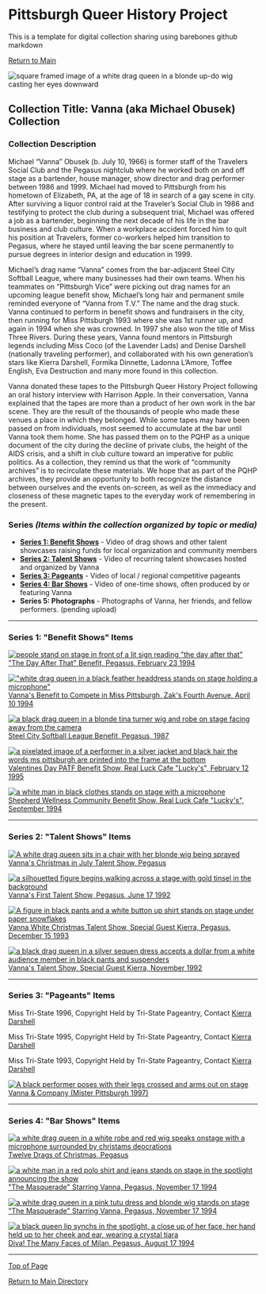 # Pittsburgh Queer History Project
This is a template for digital collection sharing using barebones github markdown

[Return to Main](https://github.com/happle-happle/pqhp-digital-archive/tree/main)


![square framed image of a white drag queen in a blonde up-do wig casting her eyes downward](/collections/Vanna-Collection/image-files/vannasquare.png)
## Collection Title: Vanna (aka Michael Obusek) Collection
### Collection Description
Michael “Vanna” Obusek (b. July 10, 1966) is former staff of the Travelers Social Club and the Pegasus nightclub where he worked both on and off stage as a bartender, house manager, show director and drag performer between 1986 and 1999. Michael had moved to Pittsburgh from his hometown of Elizabeth, PA, at the age of 18 in search of a gay scene in city. After surviving a liquor control raid at the Traveler’s Social Club in 1986 and testifying to protect the club during a subsequent trial, Michael was offered a job as a bartender, beginning the next decade of his life in the bar business and club culture. When a workplace accident forced him to quit his position at Travelers, former co-workers helped him transition to Pegasus, where he stayed until leaving the bar scene permanently to pursue degrees in interior design and education in 1999.

Michael’s drag name “Vanna” comes from the bar-adjacent Steel City Softball League, where many businesses had their own teams. When his teammates on “Pittsburgh Vice” were picking out drag names for an upcoming league benefit show, Michael’s long hair and permanent smile reminded everyone of “Vanna from T.V.” The name and the drag stuck. Vanna continued to perform in benefit shows and fundraisers in the city, then running for Miss Pittsburgh 1993 where she was 1st runner up, and again in 1994 when she was crowned. In 1997 she also won the title of Miss Three Rivers. During these years, Vanna found mentors in Pittsburgh legends including Miss Coco (of the Lavender Lads) and Denise Darshell (nationally traveling performer), and collaborated with his own generation’s stars like Kierra Darshell, Formika Dinnette, Ladonna L’Amore, Toffee English, Eva Destruction and many more found in this collection.

Vanna donated these tapes to the Pittsburgh Queer History Project following an oral history interview with Harrison Apple. In their conversation, Vanna explained that the tapes are more than a product of her own work in the bar scene. They are the result of the thousands of people who made these venues a place in which they belonged. While some tapes may have been passed on from individuals, most seemed to accumulate at the bar until Vanna took them home. She has passed them on to the PQHP as a unique document of the city during the decline of private clubs, the height of the AIDS crisis, and a shift in club culture toward an imperative for public politics. As a collection, they remind us that the work of “community archives” is to recirculate these materials. We hope that as part of the PQHP archives, they provide an opportunity to both recognize the distance between ourselves and the events on-screen, as well as the immediacy and closeness of these magnetic tapes to the everyday work of remembering in the present.

### Series *(Items within the collection organized by topic or media)*
- [**Series 1: Benefit Shows**](#series-1-benefit-shows-items) - Video of drag shows and other talent showcases raising funds for local organization and community members
- [**Series 2: Talent Shows**](#series-2-talent-shows-items) - Video of recurring talent showcases hosted and organized by Vanna
- [**Series 3: Pageants**](#series-3-pageants-items) - Video of local / regional competitive pageants
- [**Series 4: Bar Shows**](#series-4-bar-shows-items) - Video of one-time shows, often produced by or featuring Vanna
- **Series 5: Photographs** - Photographs of Vanna, her friends, and fellow performers. (pending upload)

---
### Series 1: "Benefit Shows" Items
[![people stand on stage in front of a lit sign reading "the day after that"](/collections/Vanna-Collection/image-files/dayafterthatthumb.png)](https://vimeo.com/267347075)
["The Day After That" Benefit, Pegasus, February 23 1994](https://vimeo.com/267347075)

[!["white drag queen in a black feather headdress stands on stage holding a microphone"](/collections/Vanna-Collection//image-files/vannabenefitmspghthumb.png)](https://vimeo.com/268451159?share=copy)
[Vanna's Benefit to Compete in Miss Pittsburgh, Zak's Fourth Avenue, April 10 1994](https://vimeo.com/268451159?share=copy)

[![a black drag queen in a blonde tina turner wig and robe on stage facing away from the camera](/collections/Vanna-Collection//image-files/softballbenefitthumb.png)](https://vimeo.com/254171066)
[Steel City Softball League Benefit, Pegasus, 1987](https://vimeo.com/254171066)

[![a pixelated image of a performer in a silver jacket and black hair the words ms pittsburgh are printed into the frame at the bottom](/collections/Vanna-Collection//image-files/valentinethumb.png)](https://vimeo.com/240376694)
[Valentines Day PATF Benefit Show, Real Luck Cafe "Lucky's", February 12 1995](https://vimeo.com/240376694)

[![a white man in black clothes stands on stage with a microphone](/collections/Vanna-Collection//image-files/shepherdthumb.png)](https://vimeo.com/240264803)
[Shepherd Wellness Community Benefit Show, Real Luck Cafe "Lucky's", September 1994](https://vimeo.com/240264803)

---
### Series 2: "Talent Shows" Items
[![A white drag queen sits in a chair with her blonde wig being sprayed](/collections/Vanna-Collection/image-files/xmasinjulythumb.png)](https://vimeo.com/267347075)
[Vanna's Christmas in July Talent Show, Pegasus](https://vimeo.com/267341557)

[![a silhouetted figure begins walking across a stage with gold tinsel in the background](/collections/Vanna-Collection/image-files/firstshow92thumb.png)](https://vimeo.com/267355165?share=copy)
[Vanna's First Talent Show, Pegasus, June 17 1992](https://vimeo.com/267355165?share=copy)

[![A figure in black pants and a white button up shirt stands on stage under paper snowflakes](/collections/Vanna-Collection/image-files/whitexmasthumb.png)](https://vimeo.com/268466955?share=copy)
[Vanna White Christmas Talent Show, Special Guest Kierra, Pegasus, December 15 1993](https://vimeo.com/268466955?share=copy)

[![a black drag queen in a silver sequen dress accepts a dollar from a white audience member in black pants and suspenders](/collections/Vanna-Collection/image-files/talentshowkierranov92thumb.png)](https://vimeo.com/269506851)
[Vanna's Talent Show, Special Guest Kierra, November 1992](https://vimeo.com/269506851)

---
### Series 3: "Pageants" Items
Miss Tri-State 1996, Copyright Held by Tri-State Pageantry, Contact [Kierra Darshell](https://www.facebook.com/kierra.darshell/)

Miss Tri-State 1995, Copyright Held by Tri-State Pageantry, Contact [Kierra Darshell](https://www.facebook.com/kierra.darshell/)

Miss Tri-State 1993, Copyright Held by Tri-State Pageantry, Contact [Kierra Darshell](https://www.facebook.com/kierra.darshell/)

[![A black performer poses with their legs crossed and arms out on stage](/collections/Vanna-Collection/image-files/vannacompanythumb.png)](https://vimeo.com/269515634)
[Vanna & Company (Mister Pittsburgh 1997)](https://vimeo.com/269515634)

---
### Series 4: "Bar Shows" Items
[![a white drag queen in a white robe and red wig speaks onstage with a microphone surrounded by christams deocrations](/collections/Vanna-Collection/image-files/twelvedragsthumb.png)](https://vimeo.com/267335600?share=copy)
[Twelve Drags of Christmas, Pegasus](https://vimeo.com/267335600?share=copy)

[![a white man in a red polo shirt and jeans stands on stage in the spotlight announcing the show](/collections/Vanna-Collection/image-files/masqueradethumb.png)](https://vimeo.com/267347456?share=copy)
["The Masquerade" Starring Vanna, Pegasus, November 17 1994](https://vimeo.com/267347456?share=copy)

[![a white drag queen in a pink tutu dress and blonde wig stands on stage](/collections/Vanna-Collection/image-files/vanna30thumb.png)](https://vimeo.com/267352670)
["The Masquerade" Starring Vanna, Pegasus, November 17 1994](https://vimeo.com/267352670)

[![a black queen lip synchs in the spotlight, a close up of her face, her hand held up to her cheek and ear, wearing a crystal tiara](/collections/Vanna-Collection/image-files/divamilanthumb.png)](https://vimeo.com/268417204)
[Diva! The Many Faces of Milan, Pegasus, August 17 1994](https://vimeo.com/268417204)


--- 

[Top of Page](#pittsburgh-queer-history-project)

[Return to Main Directory](https://github.com/happle-happle/pqhp-digital-archive/tree/main)

